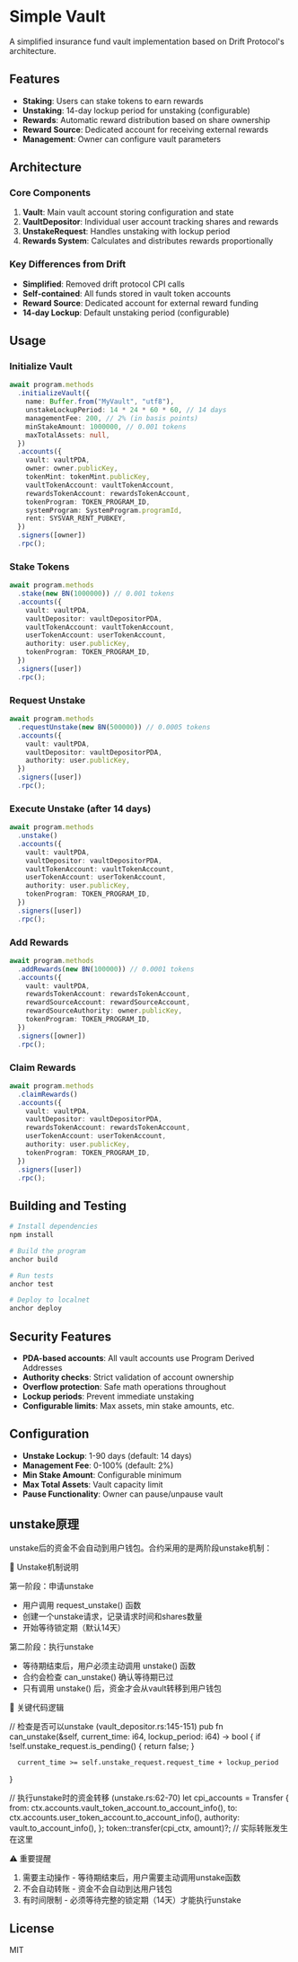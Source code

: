 # Simple Vault

A simplified insurance fund vault implementation based on Drift Protocol's architecture.

## Features

- **Staking**: Users can stake tokens to earn rewards
- **Unstaking**: 14-day lockup period for unstaking (configurable)
- **Rewards**: Automatic reward distribution based on share ownership
- **Reward Source**: Dedicated account for receiving external rewards
- **Management**: Owner can configure vault parameters

## Architecture

### Core Components

1. **Vault**: Main vault account storing configuration and state
2. **VaultDepositor**: Individual user account tracking shares and rewards
3. **UnstakeRequest**: Handles unstaking with lockup period
4. **Rewards System**: Calculates and distributes rewards proportionally

### Key Differences from Drift

- **Simplified**: Removed drift protocol CPI calls
- **Self-contained**: All funds stored in vault token accounts
- **Reward Source**: Dedicated account for external reward funding
- **14-day Lockup**: Default unstaking period (configurable)

## Usage

### Initialize Vault

```typescript
await program.methods
  .initializeVault({
    name: Buffer.from("MyVault", "utf8"),
    unstakeLockupPeriod: 14 * 24 * 60 * 60, // 14 days
    managementFee: 200, // 2% (in basis points)
    minStakeAmount: 1000000, // 0.001 tokens
    maxTotalAssets: null,
  })
  .accounts({
    vault: vaultPDA,
    owner: owner.publicKey,
    tokenMint: tokenMint.publicKey,
    vaultTokenAccount: vaultTokenAccount,
    rewardsTokenAccount: rewardsTokenAccount,
    tokenProgram: TOKEN_PROGRAM_ID,
    systemProgram: SystemProgram.programId,
    rent: SYSVAR_RENT_PUBKEY,
  })
  .signers([owner])
  .rpc();
```

### Stake Tokens

```typescript
await program.methods
  .stake(new BN(1000000)) // 0.001 tokens
  .accounts({
    vault: vaultPDA,
    vaultDepositor: vaultDepositorPDA,
    vaultTokenAccount: vaultTokenAccount,
    userTokenAccount: userTokenAccount,
    authority: user.publicKey,
    tokenProgram: TOKEN_PROGRAM_ID,
  })
  .signers([user])
  .rpc();
```

### Request Unstake

```typescript
await program.methods
  .requestUnstake(new BN(500000)) // 0.0005 tokens
  .accounts({
    vault: vaultPDA,
    vaultDepositor: vaultDepositorPDA,
    authority: user.publicKey,
  })
  .signers([user])
  .rpc();
```

### Execute Unstake (after 14 days)

```typescript
await program.methods
  .unstake()
  .accounts({
    vault: vaultPDA,
    vaultDepositor: vaultDepositorPDA,
    vaultTokenAccount: vaultTokenAccount,
    userTokenAccount: userTokenAccount,
    authority: user.publicKey,
    tokenProgram: TOKEN_PROGRAM_ID,
  })
  .signers([user])
  .rpc();
```

### Add Rewards

```typescript
await program.methods
  .addRewards(new BN(100000)) // 0.0001 tokens
  .accounts({
    vault: vaultPDA,
    rewardsTokenAccount: rewardsTokenAccount,
    rewardSourceAccount: rewardSourceAccount,
    rewardSourceAuthority: owner.publicKey,
    tokenProgram: TOKEN_PROGRAM_ID,
  })
  .signers([owner])
  .rpc();
```

### Claim Rewards

```typescript
await program.methods
  .claimRewards()
  .accounts({
    vault: vaultPDA,
    vaultDepositor: vaultDepositorPDA,
    rewardsTokenAccount: rewardsTokenAccount,
    userTokenAccount: userTokenAccount,
    authority: user.publicKey,
    tokenProgram: TOKEN_PROGRAM_ID,
  })
  .signers([user])
  .rpc();
```

## Building and Testing

```bash
# Install dependencies
npm install

# Build the program
anchor build

# Run tests
anchor test

# Deploy to localnet
anchor deploy
```

## Security Features

- **PDA-based accounts**: All vault accounts use Program Derived Addresses
- **Authority checks**: Strict validation of account ownership
- **Overflow protection**: Safe math operations throughout
- **Lockup periods**: Prevent immediate unstaking
- **Configurable limits**: Max assets, min stake amounts, etc.

## Configuration

- **Unstake Lockup**: 1-90 days (default: 14 days)
- **Management Fee**: 0-100% (default: 2%)
- **Min Stake Amount**: Configurable minimum
- **Max Total Assets**: Vault capacity limit
- **Pause Functionality**: Owner can pause/unpause vault


## unstake原理
unstake后的资金不会自动到用户钱包。合约采用的是两阶段unstake机制：

  🔄 Unstake机制说明

  第一阶段：申请unstake

  - 用户调用 request_unstake() 函数
  - 创建一个unstake请求，记录请求时间和shares数量
  - 开始等待锁定期（默认14天）

  第二阶段：执行unstake

  - 等待期结束后，用户必须主动调用 unstake() 函数
  - 合约会检查 can_unstake() 确认等待期已过
  - 只有调用 unstake() 后，资金才会从vault转移到用户钱包

  📍 关键代码逻辑

  // 检查是否可以unstake (vault_depositor.rs:145-151)
  pub fn can_unstake(&self, current_time: i64, lockup_period: i64) -> bool {
      if !self.unstake_request.is_pending() {
          return false;
      }

      current_time >= self.unstake_request.request_time + lockup_period
  }

  // 执行unstake时的资金转移 (unstake.rs:62-70)
  let cpi_accounts = Transfer {
      from: ctx.accounts.vault_token_account.to_account_info(),
      to: ctx.accounts.user_token_account.to_account_info(),
      authority: vault.to_account_info(),
  };
  token::transfer(cpi_ctx, amount)?;  // 实际转账发生在这里

  ⚠️ 重要提醒

  1. 需要主动操作 - 等待期结束后，用户需要主动调用unstake函数
  2. 不会自动转账 - 资金不会自动到达用户钱包
  3. 有时间限制 - 必须等待完整的锁定期（14天）才能执行unstake


## License

MIT